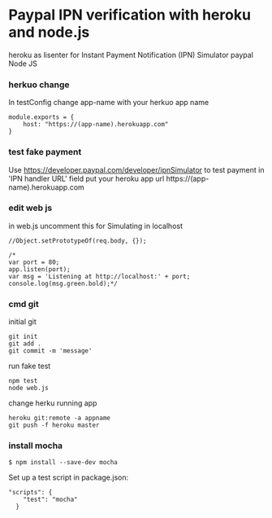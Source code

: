 # Paypal IPN verification with heroku and node.js
heroku as lisenter for Instant Payment Notification (IPN) Simulator paypal Node JS

### herkuo change
In testConfig change app-name  with your herkuo app name
```
module.exports = {
	host: "https://(app-name).herokuapp.com"
}
```


### test fake payment
Use https://developer.paypal.com/developer/ipnSimulator to test payment 
in 'IPN handler URL' field put your heroku app url https://(app-name).herokuapp.com

### edit web js 
in web.js uncomment this for Simulating in localhost
```
//Object.setPrototypeOf(req.body, {});

/*
var port = 80;
app.listen(port);
var msg = 'Listening at http://localhost:' + port;
console.log(msg.green.bold);*/
```
### cmd git
initial git

```
git init
git add .
git commit -m 'message'
```

run fake test
```
npm test
node web.js
```
change herku running app

```
heroku git:remote -a appname
git push -f heroku master
```
### install mocha
```
$ npm install --save-dev mocha
```
Set up a test script in package.json:

```
"scripts": {
    "test": "mocha"
  }
```








